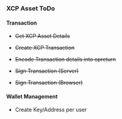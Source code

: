 ### XCP Asset ToDo

#### Transaction

- ~~Get XCP Asset Details~~

- ~~Create XCP Transaction~~

- ~~Encode Transaction details into opreturn~~

- ~~Sign Transaction (Server)~~

- ~~Sign Transaction (Browser)~~

#### Wallet Management

- Create Key/Address per user
